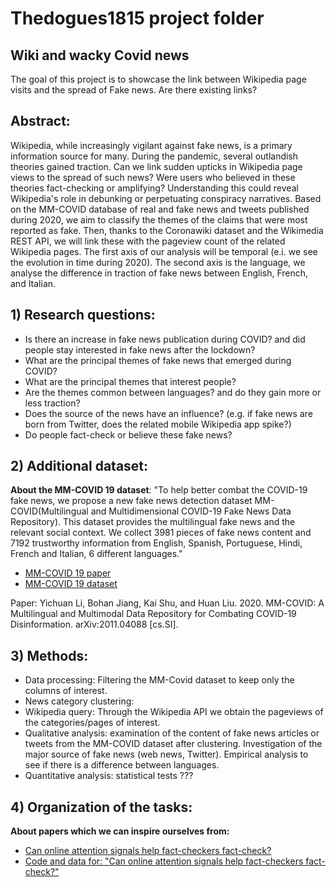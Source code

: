 # Thedogues1815 project folder

## Wiki and wacky Covid news
The goal of this project is to showcase the link between Wikipedia page visits and the spread of Fake news. Are there existing links?
## Abstract: 
Wikipedia, while increasingly vigilant against fake news, is a primary information source for many. During the pandemic, several outlandish theories gained traction. Can we link sudden upticks in Wikipedia page views to the spread of such news? Were users who believed in these theories fact-checking or amplifying? Understanding this could reveal Wikipedia's role in debunking or perpetuating conspiracy narratives. Based on the MM-COVID database of real and fake news and tweets published during 2020, we aim to classify the themes of the claims that were most reported as fake. Then, thanks to the Coronawiki dataset and the Wikimedia REST API, we will link these with the pageview count of the related Wikipedia pages. The first axis of our analysis will be temporal (e.i. we see the evolution in time during 2020). The second axis is the language, we analyse the difference in traction of fake news between English, French, and Italian. 

## 1) Research questions:
- Is there an increase in fake news publication during COVID? and did people stay interested in fake news after the lockdown?
- What are the principal themes of fake news that emerged during COVID?
- What are the principal themes that interest people?
- Are the themes common between languages? and do they gain more or less traction?
- Does the source of the news have an influence? (e.g. if fake news are born from Twitter, does the related mobile Wikipedia app spike?)
- Do people fact-check or believe these fake news?


## 2) Additional dataset:
**About the MM-COVID 19 dataset**: "To help better combat the COVID-19 fake news, we propose a new fake news detection dataset MM-COVID(Multilingual and Multidimensional COVID-19 Fake News Data Repository). This dataset provides the multilingual fake news and the relevant social context. We collect 3981 pieces of fake news content and 7192 trustworthy information from English, Spanish, Portuguese, Hindi, French and Italian, 6 different languages." 
- [MM-COVID 19 paper](https://arxiv.org/abs/2011.04088)
- [MM-COVID 19 dataset](https://github.com/bigheiniu/MM-COVID)

Paper: Yichuan Li, Bohan Jiang, Kai Shu, and Huan Liu. 2020. MM-COVID: A Multilingual and Multimodal Data Repository for Combating COVID-19 Disinformation. arXiv:2011.04088 [cs.SI].

## 3) Methods:
- Data processing: Filtering the MM-Covid dataset to keep only the columns of interest.
- News category clustering: 
- Wikipedia query: Through the Wikipedia API we obtain the pageviews of the categories/pages of interest.
- Qualitative analysis: examination of the content of fake news articles or tweets from the MM-COVID dataset after clustering. Investigation of the major source of fake news (web news, Twitter). Empirical analysis to see if there is a difference between languages.
- Quantitative analysis: statistical tests ???

## 4) Organization of the tasks:




**About papers which we can inspire ourselves from:** 
- [Can online attention signals help fact-checkers fact-check?](https://arxiv.org/abs/2109.09322)
- [Code and data for: "Can online attention signals help fact-checkers fact-check?"](https://github.com/epfl-dlab/fact-checkers-fact-check/tree/main)


